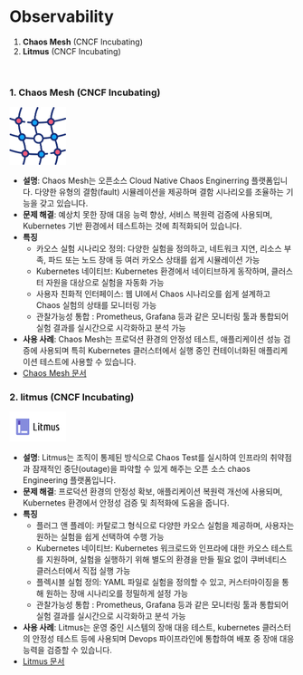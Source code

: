 # Observability
1. **Chaos Mesh** (CNCF Incubating)
2. **Litmus** (CNCF Incubating)

<br>


### 1. **Chaos Mesh** (CNCF Incubating)  
<img src="./image/chaos-mesh.png" alt="" width="100"/>  

   - **설명**: Chaos Mesh는 오픈소스 Cloud Native Chaos Enginerring 플랫폼입니다. 다양한 유형의 결함(fault) 시뮬레이션을 제공하며 결함 시나리오를 조율하는 기능을 갖고 있습니다. 
   - **문제 해결**: 예상치 못한 장애 대응 능력 향상, 서비스 복원력 검증에 사용되며, Kubernetes 기반 환경에서 테스트하는 것에 최적화되어 있습니다. 
   - **특징**  
     - 카오스 실험 시나리오 정의: 다양한 실험을 정의하고, 네트워크 지연, 리소스 부족, 파드 또는 노드 장애 등 여러 카오스 상태를 쉽게 시뮬레이션 가능 
     - Kubernetes 네이티브: Kubernetes 환경에서 네이티브하게 동작하며, 클러스터 자원을 대상으로 실험을 자동화 가능 
     - 사용자 친화적 인터페이스: 웹 UI에서 Chaos 시나리오를 쉽게 설계하고 Chaos 실험의 상태를 모니터링 가능 
     - 관찰가능성 통합 : Prometheus, Grafana 등과 같은 모니터링 툴과 통합되어 실험 결과를 실시간으로 시각화하고 분석 가능 
   - **사용 사례**: Chaos Mesh는 프로덕션 환경의 안정성 테스트, 애플리케이션 성능 검증에 사용되며 특히 Kubernetes 클러스터에서 실행 중인 컨테이너화된 애플리케이션 테스트에 사용할 수 있습니다. 
   - [Chaos Mesh 문서](https://chaos-mesh.org/)

### 2. **litmus** (CNCF Incubating)  
<img src="./image/litmus.png" alt="" width="100"/>  

   - **설명**: Litmus는 조직이 통제된 방식으로 Chaos Test를 실시하여 인프라의 취약점과 잠재적인 중단(outage)을 파악할 수 있게 해주는 오픈 소스 chaos Engineering 플랫폼입니다. 
   - **문제 해결**: 프로덕션 환경의 안정성 확보, 애플리케이션 복원력 개선에 사용되며, Kubernetes 환경에서 안정성 검증 및 최적화에 도움을 줍니다.
   - **특징**  
     - 플러그 앤 플레이: 카탈로그 형식으로 다양한 카오스 실험을 제공하며, 사용자는 원하는 실험을 쉽게 선택하여 수행 가능 
     - Kubernetes 네이티브: Kubernetes 워크로드와 인프라에 대한 카오스 테스트를 지원하며, 실험을 실행하기 위해 별도의 환경을 만들 필요 없이 쿠버네티스 클러스터에서 직접 실행 가능 
     - 플렉시블 실험 정의: YAML 파일로 실험을 정의할 수 있고, 커스터마이징을 통해 원하는 장애 시나리오를 정밀하게 설정 가능 
     - 관찰가능성 통합 : Prometheus, Grafana 등과 같은 모니터링 툴과 통합되어 실험 결과를 실시간으로 시각화하고 분석 가능 
   - **사용 사례**: Litmus는 운영 중인 시스템의 장애 대응 테스트, kubernetes 클러스터의 안정성 테스트 등에 사용되며 Devops 파이프라인에 통합하여 배포 중 장애 대응 능력을 검증할 수 있습니다.  
   - [Litmus 문서](https://litmuschaos.io/)
